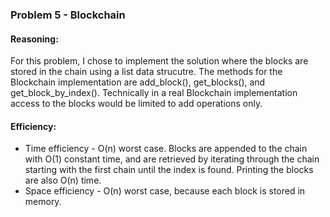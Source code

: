 ### Problem 5 - Blockchain

#### Reasoning:
For this problem, I chose to implement the solution where the blocks are stored in the chain using a list data strucutre.  The methods for the Blockchain implementation are add_block(), get_blocks(), and get_block_by_index().  Technically in a real Blockchain implementation access to the blocks would be limited to add operations only.


#### Efficiency:
* Time efficiency - O(n) worst case.  Blocks are appended to the chain with O(1) constant time, and are retrieved by iterating through the chain starting with the first chain until the index is found.  Printing the blocks are also O(n) time.
* Space efficiency - O(n) worst case, because each block is stored in memory.


